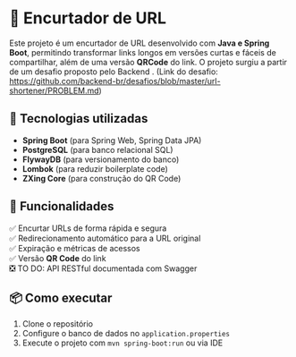 # 🔗 Encurtador de URL  

Este projeto é um encurtador de URL desenvolvido com **Java e Spring Boot**, permitindo transformar links longos em versões curtas e fáceis de compartilhar, além de uma versão **QRCode** do link. O projeto surgiu a partir de um desafio proposto pelo Backend <Brasil>. (Link do desafio: https://github.com/backend-br/desafios/blob/master/url-shortener/PROBLEM.md)

## 🚀 Tecnologias utilizadas  
- **Spring Boot** (para Spring Web, Spring Data JPA)  
- **PostgreSQL** (para banco relacional SQL)  
- **FlywayDB** (para versionamento do banco)  
- **Lombok** (para reduzir boilerplate code)
- **ZXing Core** (para construção do QR Code) 
  

## 🎯 Funcionalidades  
✅ Encurtar URLs de forma rápida e segura  
✅ Redirecionamento automático para a URL original  
✅ Expiração e métricas de acessos  
✅ Versão **QR Code** do link  
❎ TO DO: API RESTful documentada com Swagger  

## 📦 Como executar  
1. Clone o repositório  
2. Configure o banco de dados no `application.properties`  
3. Execute o projeto com `mvn spring-boot:run` ou via IDE  
